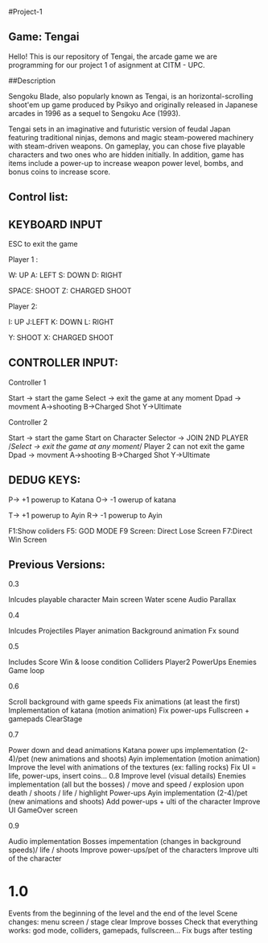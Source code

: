#Project-1




## Game: Tengai

  Hello! This is our repository of Tengai, the arcade game we are programming for our project 1 of asignment at CITM - UPC.


##Description

Sengoku Blade, also popularly known as Tengai, is an horizontal-scrolling shoot'em up game produced by Psikyo and originally released in Japanese arcades in 1996 as a sequel to Sengoku Ace (1993).

Tengai sets in an imaginative and futuristic version of feudal Japan featuring traditional ninjas, demons and magic steam-powered machinery with steam-driven weapons. On gameplay, you can chose five playable characters and two ones who are hidden initially. In addition, game has items include a power-up to increase weapon power level, bombs, and bonus coins to increase score.


## Control list:



 
      
  
  ## KEYBOARD INPUT
ESC to exit the game 

Player 1 :

W: UP
A: LEFT
S: DOWN
D: RIGHT


SPACE: SHOOT
Z: CHARGED SHOOT




Player 2: 

I: UP
J:LEFT
K: DOWN
L: RIGHT


Y: SHOOT
X: CHARGED SHOOT




## CONTROLLER INPUT:


Controller 1 


Start -> start the game
Select -> exit the game at any moment
Dpad -> movment
A->shooting
B->Charged Shot
Y->Ultimate


Controller 2

Start -> start the game
Start on Character Selector -> JOIN 2ND PLAYER
/*Select -> exit the game at any moment*/ Player 2 can not exit the game
Dpad -> movment
A->shooting
B->Charged Shot
Y->Ultimate



## DEDUG KEYS:

P-> +1 powerup to Katana
O-> -1 owerup of katana

T-> +1 powerup to Ayin
R-> -1 powerup to Ayin

F1:Show coliders
F5: GOD MODE
F9 Screen: Direct Lose Screen
F7:Direct Win Screen




## Previous Versions:

0.3

Inlcudes playable character
Main screen
Water scene
Audio
Parallax

0.4

Inlcudes
Projectiles
Player animation
Background animation
Fx sound

0.5

Includes
Score
Win & loose condition
Colliders
Player2
PowerUps
Enemies
Game loop

0.6

Scroll background with game speeds
Fix animations (at least the first)
Implementation of katana (motion animation)
Fix power-ups
Fullscreen + gamepads
ClearStage

0.7

Power down and dead animations
Katana power ups implementation (2-4)/pet (new animations and shoots)
Ayin implementation (motion animation)
Improve the level with animations of the textures (ex: falling rocks)
Fix UI = life, power-ups, insert coins…
0.8
Improve level (visual details)
Enemies implementation (all but the bosses) / move and speed / explosion upon death / shoots / life / highlight
Power-ups Ayin implementation (2-4)/pet (new animations and shoots)
Add power-ups + ulti of the character
Improve UI
GameOver screen

0.9

Audio implementation
Bosses impementation (changes in background speeds)/ life / shoots
Improve power-ups/pet of the characters
Improve ulti of the character

# 1.0

Events from the beginning of the level and the end of the level
Scene changes: menu screen / stage clear
Improve bosses
Check that everything works: god mode, colliders, gamepads, fullscreen…
Fix bugs after testing
